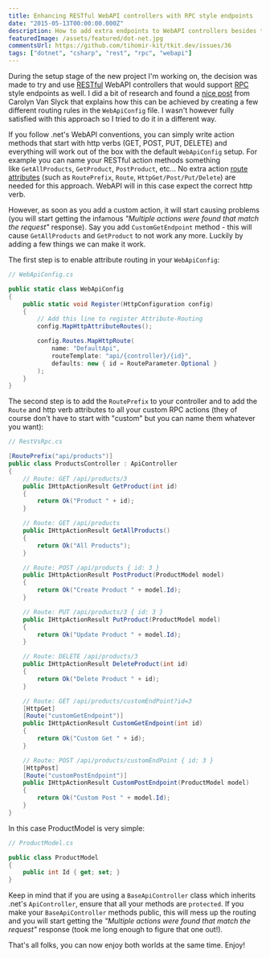 ```yaml
---
title: Enhancing RESTful WebAPI controllers with RPC style endpoints
date: "2015-05-13T00:00:00.000Z"
description: How to add extra endpoints to WebAPI controllers besides the standard ones that don't have explicit routes?
featuredImage: /assets/featured/dot-net.jpg
commentsUrl: https://github.com/tihomir-kit/tkit.dev/issues/36
tags: ["dotnet", "csharp", "rest", "rpc", "webapi"]
---
```


During the setup stage of the new project I'm working on, the decision was made to try and use [RESTful](http://en.wikipedia.org/wiki/Representational_state_transfer) WebAPI controllers that would support [RPC](http://en.wikipedia.org/wiki/Remote_procedure_call) style endpoints as well. I did a bit of research and found a [nice post](http://carolynvanslyck.com/blog/2013/01/webapi-mixed-rest-rpc-routing/) from Carolyn Van Slyck that explains how this can be achieved by creating a few different routing rules in the `WebApiConfig` file. I wasn't however fully satisfied with this approach so I tried to do it in a different way.

If you follow .net's WebAPI conventions, you can simply write action methods that start with http verbs (GET, POST, PUT, DELETE) and everything will work out of the box with the default `WebApiConfig` setup. For example you can name your RESTful action methods something like `GetAllProducts`, `GetProduct`, `PostProduct`, etc... No extra action [route attributes](http://www.asp.net/web-api/overview/web-api-routing-and-actions/attribute-routing-in-web-api-2) (such as `RoutePrefix`, `Route`, `HttpGet/Post/Put/Delete`) are needed for this approach. WebAPI will in this case expect the correct http verb.

However, as soon as you add a custom action, it will start causing problems (you will start getting the infamous _"Multiple actions were found that match the request"_ response). Say you add `CustomGetEndpoint` method - this will cause `GetAllProducts` and `GetProduct` to not work any more. Luckily by adding a few things we can make it work.

The first step is to enable attribute routing in your `WebApiConfig`:

```cs
// WebApiConfig.cs

public static class WebApiConfig
{
    public static void Register(HttpConfiguration config)
    {
        // Add this line to register Attribute-Routing
        config.MapHttpAttributeRoutes();

        config.Routes.MapHttpRoute(
            name: "DefaultApi",
            routeTemplate: "api/{controller}/{id}",
            defaults: new { id = RouteParameter.Optional }
        );
    }
}
```

The second step is to add the `RoutePrefix` to your controller and to add the `Route` and http verb attributes to all your custom RPC actions (they of course don't have to start with "custom" but you can name them whatever you want):

```cs
// RestVsRpc.cs

[RoutePrefix("api/products")]
public class ProductsController : ApiController
{
    // Route: GET /api/products/3
    public IHttpActionResult GetProduct(int id)
    {
        return Ok("Product " + id);
    }

    // Route: GET /api/products
    public IHttpActionResult GetAllProducts()
    {
        return Ok("All Products");
    }

    // Route: POST /api/products { id: 3 }
    public IHttpActionResult PostProduct(ProductModel model)
    {
        return Ok("Create Product " + model.Id);
    }

    // Route: PUT /api/products/3 { id: 3 }
    public IHttpActionResult PutProduct(ProductModel model)
    {
        return Ok("Update Product " + model.Id);
    }

    // Route: DELETE /api/products/3
    public IHttpActionResult DeleteProduct(int id)
    {
        return Ok("Delete Product " + id);
    }

    // Route: GET /api/products/customEndPoint?id=3
    [HttpGet]
    [Route("customGetEndpoint")]
    public IHttpActionResult CustomGetEndpoint(int id)
    {
        return Ok("Custom Get " + id);
    }

    // Route: POST /api/products/customEndPoint { id: 3 }
    [HttpPost]
    [Route("customPostEndpoint")]
    public IHttpActionResult CustomPostEndpoint(ProductModel model)
    {
        return Ok("Custom Post " + model.Id);
    }
}
```

In this case ProductModel is very simple:

```cs
// ProductModel.cs

public class ProductModel
{
    public int Id { get; set; }
}
```

Keep in mind that if you are using a `BaseApiController` class which inherits .net's `ApiController`, ensure that all your methods are `protected`. If you make your `BaseApiController` methods public, this will mess up the routing and you will start getting the _"Multiple actions were found that match the request"_ response (took me long enough to figure that one out!).

That's all folks, you can now enjoy both worlds at the same time. Enjoy!